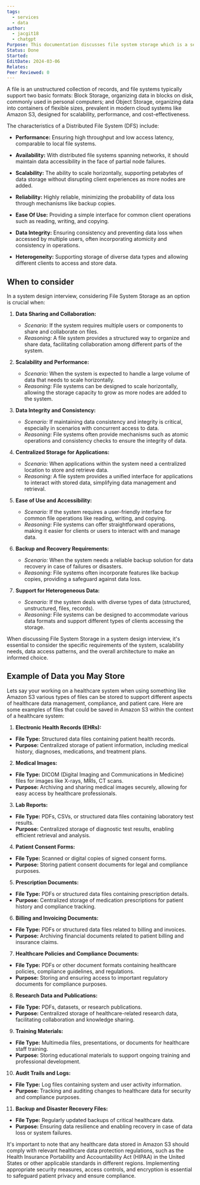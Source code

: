```yaml
---
tags:
  - services
  - data
author:
  - jacgit18
  - chatgpt
Purpose: This documentation discusses file system storage which is a service not a database per say from what I gather. It also talks about when to consider using one in your system architecture.
Status: Done
Started: 
EditDate: 2024-03-06
Relates: 
Peer Reviewed: 0
---
```

A file is an unstructured collection of records, and file systems typically support two basic formats: Block Storage, organizing data in blocks on disk, commonly used in personal computers; and Object Storage, organizing data into containers of flexible sizes, prevalent in modern cloud systems like Amazon S3, designed for scalability, performance, and cost-effectiveness.

The characteristics of a Distributed File System (DFS) include:

- **Performance:** Ensuring high throughput and low access latency, comparable to local file systems.
  
- **Availability:** With distributed file systems spanning networks, it should maintain data accessibility in the face of partial node failures.
  
- **Scalability:** The ability to scale horizontally, supporting petabytes of data storage without disrupting client experiences as more nodes are added.
  
- **Reliability:** Highly reliable, minimizing the probability of data loss through mechanisms like backup copies.
  
- **Ease Of Use:** Providing a simple interface for common client operations such as reading, writing, and copying.
  
- **Data Integrity:** Ensuring consistency and preventing data loss when accessed by multiple users, often incorporating atomicity and consistency in operations.
  
- **Heterogeneity:** Supporting storage of diverse data types and allowing different clients to access and store data.

## When to consider 
In a system design interview, considering File System Storage as an option is crucial when:

1. **Data Sharing and Collaboration:**
   - *Scenario:* If the system requires multiple users or components to share and collaborate on files.
   - *Reasoning:* A file system provides a structured way to organize and share data, facilitating collaboration among different parts of the system.

2. **Scalability and Performance:**
   - *Scenario:* When the system is expected to handle a large volume of data that needs to scale horizontally.
   - *Reasoning:* File systems can be designed to scale horizontally, allowing the storage capacity to grow as more nodes are added to the system.

3. **Data Integrity and Consistency:**
   - *Scenario:* If maintaining data consistency and integrity is critical, especially in scenarios with concurrent access to data.
   - *Reasoning:* File systems often provide mechanisms such as atomic operations and consistency checks to ensure the integrity of data.

4. **Centralized Storage for Applications:**
   - *Scenario:* When applications within the system need a centralized location to store and retrieve data.
   - *Reasoning:* A file system provides a unified interface for applications to interact with stored data, simplifying data management and retrieval.

5. **Ease of Use and Accessibility:**
   - *Scenario:* If the system requires a user-friendly interface for common file operations like reading, writing, and copying.
   - *Reasoning:* File systems can offer straightforward operations, making it easier for clients or users to interact with and manage data.

6. **Backup and Recovery Requirements:**
   - *Scenario:* When the system needs a reliable backup solution for data recovery in case of failures or disasters.
   - *Reasoning:* File systems often incorporate features like backup copies, providing a safeguard against data loss.

7. **Support for Heterogeneous Data:**
   - *Scenario:* If the system deals with diverse types of data (structured, unstructured, files, records).
   - *Reasoning:* File systems can be designed to accommodate various data formats and support different types of clients accessing the storage.

When discussing File System Storage in a system design interview, it's essential to consider the specific requirements of the system, scalability needs, data access patterns, and the overall architecture to make an informed choice.

## Example of Data you May Store

Lets say your working on a healthcare system when using something like Amazon S3 various types of files can be stored to support different aspects of healthcare data management, compliance, and patient care. Here are some examples of files that could be saved in Amazon S3 within the context of a healthcare system:  
  
1. **Electronic Health Records (EHRs):**  
- **File Type:** Structured data files containing patient health records.  
- **Purpose:** Centralized storage of patient information, including medical history, diagnoses, medications, and treatment plans.  
  
2. **Medical Images:**  
- **File Type:** DICOM (Digital Imaging and Communications in Medicine) files for images like X-rays, MRIs, CT scans.  
- **Purpose:** Archiving and sharing medical images securely, allowing for easy access by healthcare professionals.  
  
3. **Lab Reports:**  
- **File Type:** PDFs, CSVs, or structured data files containing laboratory test results.  
- **Purpose:** Centralized storage of diagnostic test results, enabling efficient retrieval and analysis.  
  
4. **Patient Consent Forms:**  
- **File Type:** Scanned or digital copies of signed consent forms.  
- **Purpose:** Storing patient consent documents for legal and compliance purposes.  
  
5. **Prescription Documents:**  
- **File Type:** PDFs or structured data files containing prescription details.  
- **Purpose:** Centralized storage of medication prescriptions for patient history and compliance tracking.  
  
6. **Billing and Invoicing Documents:**  
- **File Type:** PDFs or structured data files related to billing and invoices.  
- **Purpose:** Archiving financial documents related to patient billing and insurance claims.  
  
7. **Healthcare Policies and Compliance Documents:**  
- **File Type:** PDFs or other document formats containing healthcare policies, compliance guidelines, and regulations.  
- **Purpose:** Storing and ensuring access to important regulatory documents for compliance purposes.  
  
8. **Research Data and Publications:**  
- **File Type:** PDFs, datasets, or research publications.  
- **Purpose:** Centralized storage of healthcare-related research data, facilitating collaboration and knowledge sharing.  
  
9. **Training Materials:**  
- **File Type:** Multimedia files, presentations, or documents for healthcare staff training.  
- **Purpose:** Storing educational materials to support ongoing training and professional development.  
  
10. **Audit Trails and Logs:**  
- **File Type:** Log files containing system and user activity information.  
- **Purpose:** Tracking and auditing changes to healthcare data for security and compliance purposes.  
  
11. **Backup and Disaster Recovery Files:**  
- **File Type:** Regularly updated backups of critical healthcare data.  
- **Purpose:** Ensuring data resilience and enabling recovery in case of data loss or system failures.  
  
It's important to note that any healthcare data stored in Amazon S3 should comply with relevant healthcare data protection regulations, such as the Health Insurance Portability and Accountability Act (HIPAA) in the United States or other applicable standards in different regions. Implementing appropriate security measures, access controls, and encryption is essential to safeguard patient privacy and ensure compliance.